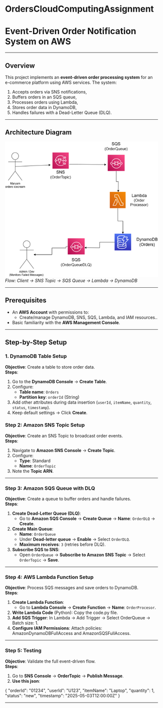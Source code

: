# OrdersCloudComputingAssignment

# Event-Driven Order Notification System on AWS

---

## Overview
This project implements an **event-driven order processing system** for an e-commerce platform using AWS services. The system:
1. Accepts orders via SNS notifications,
2. Buffers orders in an SQS queue,
3. Processes orders using Lambda,
4. Stores order data in DynamoDB,
5. Handles failures with a Dead-Letter Queue (DLQ).

---

## Architecture Diagram
![System Architecture](CLOUD.drawio.png)  
*Flow: Client -> SNS Topic → SQS Queue → Lambda → DynamoDB*

---

## Prerequisites
- An **AWS Account** with permissions to:
  - Create/manage DynamoDB, SNS, SQS, Lambda, and IAM resources..
- Basic familiarity with the **AWS Management Console**.

---

## Step-by-Step Setup

### 1. DynamoDB Table Setup
**Objective**: Create a table to store order data.  
**Steps**:
1. Go to the **DynamoDB Console** → **Create Table**.
2. Configure:
   - **Table name**: `Orders`
   - **Partition key**: `orderId` (String)
3. Add other attributes during data insertion (`userId`, `itemName`, `quantity`, `status`, `timestamp`).
4. Keep default settings → Click **Create**.

### Step 2: Amazon SNS Topic Setup  
**Objective**: Create an SNS Topic to broadcast order events.  
**Steps**:  
1. Navigate to **Amazon SNS Console** → **Create Topic**.  
2. Configure:  
   - **Type**: Standard  
   - **Name**: `OrderTopic`  
3. Note the **Topic ARN**.  

---

### Step 3: Amazon SQS Queue with DLQ  
**Objective**: Create a queue to buffer orders and handle failures.  
**Steps**:  
1. **Create Dead-Letter Queue (DLQ)**:  
   - Go to **Amazon SQS Console** → **Create Queue** → **Name**: `OrderDLQ` → **Create**.  
2. **Create Main Queue**:  
   - **Name**: `OrderQueue`  
   - Under **Dead-letter queue** → **Enable** → Select `OrderDLQ`.  
   - **Maximum receives**: `3` (retries before DLQ).  
3. **Subscribe SQS to SNS**:  
   - Open `OrderQueue` → **Subscribe to Amazon SNS Topic** → Select `OrderTopic` → **Save**.

---

### Step 4: AWS Lambda Function Setup  
**Objective**: Process SQS messages and save orders to DynamoDB.  
**Steps**:  
1. **Create Lambda Function**:  
   - Go to **Lambda Console** → **Create Function** → **Name**: `OrderProcesor`.  
2. **Write Lambda Code** (Python): Copy the code.py file.
3. **Add SQS Trigger**: In Lambda → Add Trigger → Select OrderQueue → Batch size: 1.
4. **Configure IAM Permissions**: Attach policies: AmazonDynamoDBFullAccess and AmazonSQSFullAccess.
---

### Step 5: Testing
**Objective**: Validate the full event-driven flow.  
**Steps**:    
1. Go to **SNS Console** → **OrderTopic** → **Publish Message**. 
2. **Use this json**:
     
{
  "orderId": "01234",
  "userId": "U123",
  "itemName": "Laptop",
  "quantity": 1,
  "status": "new",
  "timestamp": "2025-05-03T12:00:00Z"
}

---




